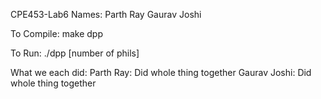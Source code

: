 CPE453-Lab6
Names:
Parth Ray
Gaurav Joshi

To Compile:
    make dpp

To Run:
    ./dpp [number of phils]

What we each did:
Parth Ray: Did whole thing together
Gaurav Joshi: Did whole thing together
